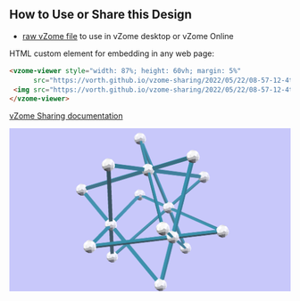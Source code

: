 
## How to Use or Share this Design

 - [raw vZome file](<https://raw.githubusercontent.com/vorth/vzome-sharing/main/2022/05/22/08-57-12-4triangles2/4triangles2.vZome>) to use in vZome desktop or vZome Online
 
 HTML custom element for embedding in any web page:
 ```html
<vzome-viewer style="width: 87%; height: 60vh; margin: 5%"
       src="https://vorth.github.io/vzome-sharing/2022/05/22/08-57-12-4triangles2/4triangles2.vZome" >
  <img src="https://vorth.github.io/vzome-sharing/2022/05/22/08-57-12-4triangles2/4triangles2.png" />
</vzome-viewer>
 ```

[vZome Sharing documentation](https://vzome.github.io/vzome/sharing.html#how-it-works)

![Image](<4triangles2.png>)

